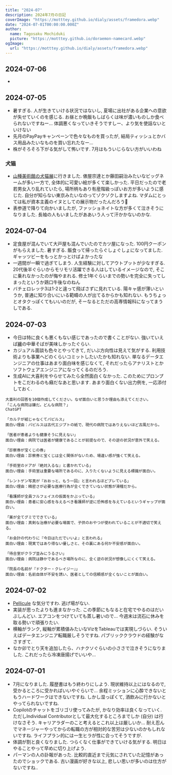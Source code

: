 ```yaml
---
title: "2024-07"
description: 2024年7月の日記
coverImage: "https://motttey.github.io/dialy/assets/framedora.webp"
date: "2024-07-01T00:00:00.000Z"
author:
  name: Tagosaku Mochiduki
  picture: "https://motttey.github.io/doraemon-namecard.webp"
ogImage:
  url: "https://motttey.github.io/dialy/assets/framedora.webp"
---
```


## 2024-07-06
- 

## 2024-07-05
- 暑すぎる. 人が生きていける状況ではないし, 夏場に出社がある企業への意欲が失せていくのを感じる. お昼とか晩飯もしばらくは味が濃いものしか食べられないですねー... 体調悪くなっていきそうですしー、より気を使話ないといけない
- 先月のPayPayキャンペーンで色々なものを買ったが, 結局ティッシュとかバス用品みたいなものを買い忘れたなー... 
- 株がそろそろ下がる気がして怖いです. 7月はもういじらない方がいいわね

### 犬猫
- [山種美術館の犬猫展](https://www.yamatane-museum.jp/exh/2024/dogcat.html)に行きました. 俵屋宗達とか藤田嗣治みたいなビッグネームが多い一方で, 全体的に可愛い絵が多くて楽しかった. 平日だったので老若男女入り乱れていたら, 場所柄もあり有産階級っぽいお方が多いように感じた. 自分が知らない東京みたいなのってゾクゾクしますよね. マダムにとっては私が資本主義のイヌとしての展示物だったんだろう🐶
- 表参道で降りて向かいましたが, ファッショネイトな方が多くて泣きそうになりました. 長袖の人もいましたがああいう人って汗かかないのかな. 

## 2024-07-04
- 定食屋が混んでいて大戸屋も混んでいたのでカツ屋になった. 100円クーポンがもらえました. 暑すぎる. 飯食って帰ったらぐしょぐしょになってました. ギャッツビーをもっとかっとけばよかったな
- 一週間が一瞬で過ぎてしまう. 人生経験に対してアウトプットが少なすぎる. 20代後半ぐらいからモリモリ活躍できる人はしているイメージなので, そこに乗れなかったのが悔やまれる. 修士1年ぐらいまでの勢いを完全に失ってしまったというか鶏口牛後なのねん
- バチェロレッテ3は1-2と違って飛ばさずに見れている. 陽キャ感が薄いというか, 普通に知り合いにいる範疇の人が出てるからかも知れない. もうちょっとオタクっぽくてもいいのだが, そーなるとただの高専情報科になってまうしである. 

## 2024-07-03
- 今日は特に良くも悪くもない感じであったので書くことがない. 強いていえば[纏](https://tabelog.com/tokyo/A1317/A131710/13285625/)の中華そばが美味しかったぐらい. 
- カジュアル面談も色々とやってきて, だいぶ方向性は見えて気がする. 利用技術よりも事業へどのくらいコミットしたいたかも知れない. 単なるデータエンジニアの仕事はあまり面白味を感じなくて, それだったらアナリストとかソフトウェアエンジニアになってくるのだろう. 
- 生成AIに大喜利をやらせてみたら全然面白くなかった. このためにプロンプトをこだわるのも癪だなあと思います. あまり面白くない出力例を, 一応添付しておく. 
```
大喜利の回答を10個作成してください。なぜ面白いと思うか理由も添えてください。
「こんな病院は嫌だ。どんな病院？」
ChatGPT

「カルテが紙じゃなくてパピルス」
面白い理由：パピルスは古代エジプトの紙で、現代の病院ではありえないほど古風だから。

「医者が患者よりも健康そうに見えない」
面白い理由：病院では医者が健康であることが前提なので、その逆の状況が意外で笑える。

「診察券が宝くじの券」
面白い理由：診察券と宝くじは全く関係がないため、場違い感が強くて笑える。

「手術室のドアが『絶対入るな』と書かれている」
面白い理由：手術室は重要な場所であるのに、入りたくないように見える標識が面白い。

「レントゲン写真が『おおっと、もう一回』と言われるほどブレている」
面白い理由：精密さが必要な医療行為が全くできていない状態が滑稽だから。

「看護師が全員フルフェイスの仮面をかぶっている」
面白い理由：患者に安心感を与えるべき看護師が逆に恐怖感を与えているというギャップが面白い。

「薬が全てグミでできている」
面白い理由：真剣な治療が必要な場面で、子供のおやつが使われていることが不適切で笑える。

「お会計の代わりに『今日はただでいいよ』と言われる」
面白い理由：現実ではあり得ない優しさと、その裏にある何か不安感が面白い。

「待合室がクラブ並みにうるさい」
面白い理由：病院は静かであるべき場所なのに、全く逆の状況が想像しにくくて笑える。

「院長の名前が『ドクター・クレイジー』」
面白い理由：名前自体が不安を誘い、医者としての信頼感が全くないことが面白い。
```

## 2024-07-02
- [Pellicule](https://www.youtube.com/watch?v=ueq2QFIIpu0) な気分ですわ. 逃げ場がない.
- 実装が思ったよりも進まなかった. この季節にもなると在宅でやるのはだいぶしんどい. エアコンをつけていても蒸し暑いので... 今週末は流石に休みを取る勢いで頑張りたい. 
- 横軸がランク, 縦軸が累積値みたいなVizをTableauでは実現しづらい. そういえばデータエンジニア転職厳しそうですね. パブリッククラウドの経験がなさすぎて. 
- なか卯でとり天を追加したら、ハナクソぐらいの小ささで泣きそうになりました. これだったら冷凍唐揚げでいいや...  

## 2024-07-01
- 7月になりました. 履歴書はもう終わりにしよう. 現状維持以上にはなるので, 受かるところに受かればいいやぐらいで... 余程ミッションに心酔できないともうハードワークはできないですね. しかし湿っぽくて, 酒飲みに行かないとやってられないですね. 
- Copilotのチャットをゴリゴリ使ってみたが, かなり効率は良くなっていく. ただしIndividual Contributorとして最大化するところまでしか (自分) は行けなさそう. キャリアラダーのこと考えるとこれ以上は厳しいか... 耐え忍んでマネージャーやってからの転職の方が相対的な苦労は少ないのかもしれないですね. ライフプラン的には一生ヒラが性に合ってそうですが. 
- 体調が割と良くなりました. つらくなく仕事ができていける気がする. 明日はやることやって早めに切り上げよう. 
- パーマンの人の訃報があった. 比較的直近まで元気にされていた記憶があったのでショックである. 古い漫画が好きな以上, 悲しい思いが多いのは仕方がないですね.. 
